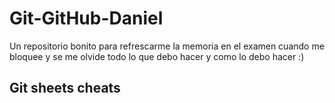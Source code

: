 # Git-GitHub-Daniel

Un repositorio bonito para refrescarme la memoria en el examen cuando me bloquee y se me olvide todo lo que debo hacer y como lo debo hacer :)

## Git sheets cheats


